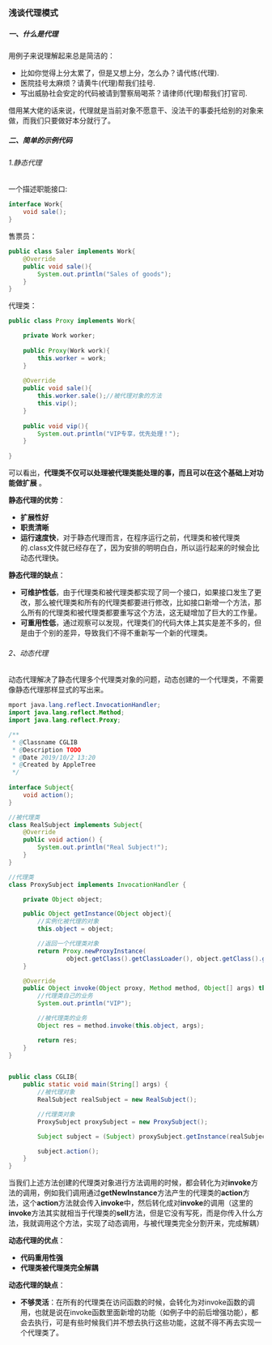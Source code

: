 ### 浅谈代理模式

##### 一、什么是代理

用例子来说理解起来总是简洁的：

+ 比如你觉得上分太累了，但是又想上分，怎么办？请代练(代理).
+ 医院挂号太麻烦？请黄牛(代理)帮我们挂号.
+ 写出威胁社会安定的代码被请到警察局喝茶？请律师(代理)帮我们打官司.

借用某大佬的话来说，代理就是当前对象不愿意干、没法干的事委托给别的对象来做，而我们只要做好本分就行了。

##### 二、简单的示例代码

###### 1.静态代理

一个描述职能接口:

```java
interface Work{
	void sale();
}
```



售票员：

```java
public class Saler implements Work{
    @Override
    public void sale(){
		System.out.println("Sales of goods");
    }
}
```

代理类：

```java
public class Proxy implements Work{

	private Work worker;
	
	public Proxy(Work work){
		this.worker = work;
	}
	
	@Override
	public void sale(){
		this.worker.sale();//被代理对象的方法
		this.vip();
	}
	
	public void vip(){
		System.out.println("VIP专享，优先处理！");
	}
	
}
```

可以看出，**代理类不仅可以处理被代理类能处理的事，而且可以在这个基础上对功能做扩展** 。

**静态代理的优势**：

+  **扩展性好**
+  **职责清晰**
+  **运行速度快**，对于静态代理而言，在程序运行之前，代理类和被代理类的.class文件就已经存在了，因为安排的明明白白，所以运行起来的时候会比动态代理快。

**静态代理的缺点**：

+  **可维护性低**，由于代理类和被代理类都实现了同一个接口，如果接口发生了更改，那么被代理类和所有的代理类都要进行修改，比如接口新增一个方法，那么所有的代理类和被代理类都要重写这个方法，这无疑增加了巨大的工作量。
+  **可重用性低**，通过观察可以发现，代理类们的代码大体上其实是差不多的，但是由于个别的差异，导致我们不得不重新写一个新的代理类。



###### 2、动态代理

动态代理解决了静态代理多个代理类对象的问题，动态创建的一个代理类，不需要像静态代理那样显式的写出来。

```java
mport java.lang.reflect.InvocationHandler;
import java.lang.reflect.Method;
import java.lang.reflect.Proxy;

/**
 * @Classname CGLIB
 * @Description TODO
 * @Date 2019/10/2 13:20
 * @Created by AppleTree
 */
 
interface Subject{
    void action();
}

//被代理类
class RealSubject implements Subject{
    @Override
    public void action() {
        System.out.println("Real Subject!");
    }
}

//代理类
class ProxySubject implements InvocationHandler {

    private Object object;

    public Object getInstance(Object object){
        //实例化被代理的对象
        this.object = object;

        //返回一个代理类对象
        return Proxy.newProxyInstance(
                object.getClass().getClassLoader(), object.getClass().getInterfaces(), this);
    }

    @Override
    public Object invoke(Object proxy, Method method, Object[] args) throws Throwable {
        //代理类自己的业务
        System.out.println("VIP");

        //被代理类的业务
        Object res = method.invoke(this.object, args);

        return res;
    }
}


public class CGLIB{
    public static void main(String[] args) {
        //被代理对象
        RealSubject realSubject = new RealSubject();

        //代理类对象
        ProxySubject proxySubject = new ProxySubject();

        Subject subject = (Subject) proxySubject.getInstance(realSubject);

        subject.action();
    }
}
```



当我们上述方法创建的代理类对象进行方法调用的时候，都会转化为对**invoke**方法的调用，例如我们调用通过**getNewInstance**方法产生的代理类的**action**方法，这个**action**方法就会传入**invoke**中，然后转化成对**invoke**的调用（这里的**invoke**方法其实就相当于代理类的**sell**方法，但是它没有写死，而是你传入什么方法，我就调用这个方法，实现了动态调用，与被代理类完全分割开来，完成解耦）



**动态代理的优点**：

+ **代码重用性强**
+ **代理类被代理类完全解耦**

**动态代理的缺点**：

+ **不够灵活**：在所有的代理类在访问函数的时候，会转化为对invoke函数的调用，也就是说在invoke函数里面新增的功能（如例子中的前后增强功能），都会去执行，可是有些时候我们并不想去执行这些功能，这就不得不再去实现一个代理类了。

